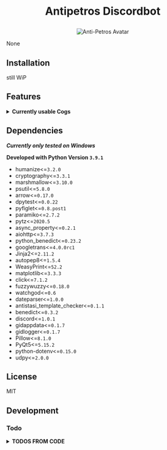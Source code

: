 # <p align="center">Antipetros Discordbot</p> #


<p align="center"><img src="misc/images/AntiPetros_for_readme.png" alt="Anti-Petros Avatar"/></p>


None


## Installation

still WiP





## Features ##

<details><summary><b>Currently usable Cogs</b></summary><blockquote>


### <p align="center">[AbsoluteTimeCog](d:/dropbox/hobby/modding/programs/github/my_repos/antipetros_discord_bot_new/.venv/lib/site-packages/antipetros_discordbot/cogs/general_cogs/absolute_time_cog.py)</p> ###

<details><summary><b>Description</b></summary>

<blockquote>The base class that all cogs must inherit from.

A cog is a collection of commands, listeners, and optional state to
help group commands together. More information on them can be found on
the :ref:`ext_commands_cogs` page.

When inheriting from this class, the options shown in :class:`CogMeta`
are equally valid here.</blockquote>

</details>

<details><summary><b>Commands</b></summary><blockquote>

- <ins>**REGISTER_TIMEZONE_CITY**</ins>
    - **aliases:** *registertimezonecity*, *register.timezone.city*, *register-timezone-city*
    - **checks:** *in_allowed_channels*, *has_any_role*
    - **signature:**
        ```diff
        <in_data>
        ```
    <br>

- <ins>**TELL_ALL_REGISTERED_TIMEZONES**</ins>
    - **aliases:** *tellallregisteredtimezones*, *tell.all.registered.timezones*, *tell-all-registered-timezones*
    - **checks:** *in_allowed_channels*, *has_any_role*
    <br>

- <ins>**TO_ABSOLUTE_TIMES**</ins>
    - **aliases:** *toabsolutetimes*, *to.absolute.times*, *to-absolute-times*
    - **checks:** *in_allowed_channels*, *has_any_role*
    <br>


</blockquote>

</details>

---


### <p align="center">[AdministrationCog](d:/dropbox/hobby/modding/programs/github/my_repos/antipetros_discord_bot_new/.venv/lib/site-packages/antipetros_discordbot/cogs/admin_cogs/admin_cog.py)</p> ###

<details><summary><b>Description</b></summary>

<blockquote>The base class that all cogs must inherit from.

A cog is a collection of commands, listeners, and optional state to
help group commands together. More information on them can be found on
the :ref:`ext_commands_cogs` page.

When inheriting from this class, the options shown in :class:`CogMeta`
are equally valid here.</blockquote>

</details>

<details><summary><b>Commands</b></summary><blockquote>

- <ins>**ADD_TO_BLACKLIST**</ins>
    - **aliases:** *add.to.blacklist*, *addtoblacklist*, *add-to-blacklist*
    - **checks:** *in_allowed_channels*, *has_any_role*
    - **signature:**
        ```diff
        <user>
        ```
    <br>

- <ins>**CONFIG_REQUEST**</ins>
    - **aliases:** *config.request*, *send-config*, *send.config*, *sendconfig*, *configrequest*, *config-request*
    - **checks:** *dm_only*
    - **signature:**
        ```diff
        [config_name=all]
        ```
    <br>

- <ins>**DELETE_MSG**</ins>
    - **aliases:** *delete.msg*, *deletemsg*, *delete-msg*
    - **checks:** *in_allowed_channels*, *has_any_role*
    - **signature:**
        ```diff
        <msg_id>
        ```
    <br>

- <ins>**LIST_CONFIGS**</ins>
    - **aliases:** *list.configs*, *listconfigs*, *list-configs*
    - **checks:** *dm_only*
    <br>

- <ins>**MAKE_FEATURE_SUGGESTION**</ins>
    - **aliases:** *makefeaturesuggestion*, *make.feature.suggestion*, *make-feature-suggestion*

    - **signature:**
        ```diff
        <suggestion_content>
        ```
    <br>

- <ins>**OVERWRITE_CONFIG_FROM_FILE**</ins>
    - **aliases:** *overwrite-config-from-file*, *overwriteconfigfromfile*, *overwrite.config*, *overwriteconfig*, *overwrite.config.from.file*, *overwrite-config*
    - **checks:** *dm_only*
    - **signature:**
        ```diff
        <config_name>
        ```
    <br>

- <ins>**RELOAD_ALL_EXT**</ins>
    - **aliases:** *reload*, *reload.all*, *reload.all.ext*, *reload-all-ext*, *reload-all*, *reloadallext*, *reloadall*
    - **checks:** *in_allowed_channels*, *has_any_role*
    <br>

- <ins>**REMOVE_FROM_BLACKLIST**</ins>
    - **aliases:** *remove-from-blacklist*, *remove.from.blacklist*, *removefromblacklist*
    - **checks:** *in_allowed_channels*, *has_any_role*
    - **signature:**
        ```diff
        <user>
        ```
    <br>

- <ins>**SHOW_COMMAND_NAMES**</ins>
    - **aliases:** *show-command-names*, *showcommandnames*, *show.command.names*
    - **checks:** *in_allowed_channels*, *has_any_role*
    <br>

- <ins>**SHUTDOWN**</ins>
    - **aliases:** *turnof*, *goaway*, *die*, *turn.of*, *close*, *go.away*, *exit*, *turn-of*, *go-away*
    - **checks:** *in_allowed_channels*, *has_any_role*
    <br>

- <ins>**TELL_UPTIME**</ins>
    - **aliases:** *telluptime*, *tell-uptime*, *tell.uptime*
    - **checks:** *in_allowed_channels*, *has_any_role*
    <br>

- <ins>**WRITE_DATA**</ins>
    - **aliases:** *write.data*, *write-data*, *writedata*
    - **checks:** *in_allowed_channels*, *is_owner*
    <br>


</blockquote>

</details>

---


### <p align="center">[FaqCog](d:/dropbox/hobby/modding/programs/github/my_repos/antipetros_discord_bot_new/.venv/lib/site-packages/antipetros_discordbot/cogs/special_channels_cogs/faq_cog.py)</p> ###

<details><summary><b>Description</b></summary>

<blockquote>[summary]

[extended_summary]</blockquote>

</details>

<details><summary><b>Commands</b></summary><blockquote>

- <ins>**CREATE_FAQS_AS_EMBED**</ins>
    - **aliases:** *create-faqs-as-embed*, *create.faqs.as.embed*, *createfaqsasembed*
    - **checks:** *log_invoker*, *allowed_channel_and_allowed_role*
    <br>

- <ins>**POST_FAQ_BY_NUMBER**</ins>
    - **aliases:** *post-faq-by-number*, *post.faq.by.number*, *postfaqbynumber*, *faq*
    - **checks:** *allowed_channel_and_allowed_role*
    - **signature:**
        ```diff
        [faq_numbers]...
        ```
    <br>


</blockquote>

</details>

---


### <p align="center">[GeneralDebugCog](d:/dropbox/hobby/modding/programs/github/my_repos/antipetros_discord_bot_new/.venv/lib/site-packages/antipetros_discordbot/cogs/dev_cogs/general_debug_cog.py)</p> ###

<details><summary><b>Description</b></summary>

<blockquote>[summary]

[extended_summary]</blockquote>

</details>

<details><summary><b>Commands</b></summary><blockquote>

- <ins>**GET_MESSAGES**</ins>

    - **checks:** *allowed_channel_and_allowed_role*
    - **signature:**
        ```diff
        <channel>
        ```
    <br>

- <ins>**MULTIPLE_QUOTES**</ins>
    - **aliases:** *multiple-quotes*, *multiple.quotes*, *multiplequotes*
    - **checks:** *in_allowed_channels*, *has_any_role*
    - **signature:**
        ```diff
        [amount=10]
        ```
    <br>

- <ins>**QUOTE**</ins>

    - **checks:** *in_allowed_channels*, *has_any_role*
    <br>

- <ins>**ROLL**</ins>

    - **checks:** *in_allowed_channels*, *has_any_role*
    - **signature:**
        ```diff
        [target_time=1]
        ```
    <br>


</blockquote>

</details>

---


### <p align="center">[GiveAwayCog](d:/dropbox/hobby/modding/programs/github/my_repos/antipetros_discord_bot_new/.venv/lib/site-packages/antipetros_discordbot/cogs/community_events_cogs/give_away_cog.py)</p> ###

<details><summary><b>Description</b></summary>

<blockquote>[summary]

[extended_summary]</blockquote>

</details>

<details><summary><b>Commands</b></summary><blockquote>

- <ins>**ABORT_GIVE_AWAY**</ins>

    - **checks:** *log_invoker*, *allowed_channel_and_allowed_role*
    <br>

- <ins>**CHECK_DATETIME_STUFF**</ins>

    - **checks:** *log_invoker*, *allowed_channel_and_allowed_role*
    - **signature:**
        ```diff
        <date_string>
        ```
    <br>

- <ins>**CREATE_GIVEAWAY**</ins>

    - **checks:** *log_invoker*, *allowed_channel_and_allowed_role*
    <br>

- <ins>**FINISH_GIVE_AWAY**</ins>

    - **checks:** *log_invoker*, *allowed_channel_and_allowed_role*
    <br>

- <ins>**START_GIVEAWAY**</ins>

    - **checks:** *log_invoker*, *allowed_channel_and_allowed_role*
    <br>


</blockquote>

</details>

---


### <p align="center">[ImageManipulatorCog](d:/dropbox/hobby/modding/programs/github/my_repos/antipetros_discord_bot_new/.venv/lib/site-packages/antipetros_discordbot/cogs/general_cogs/image_manipulation_cog.py)</p> ###

<details><summary><b>Description</b></summary>

<blockquote>The base class that all cogs must inherit from.

A cog is a collection of commands, listeners, and optional state to
help group commands together. More information on them can be found on
the :ref:`ext_commands_cogs` page.

When inheriting from this class, the options shown in :class:`CogMeta`
are equally valid here.</blockquote>

</details>

<details><summary><b>Commands</b></summary><blockquote>

- <ins>**AVAILABLE_STAMPS**</ins>
    - **aliases:** *available.stamps*, *availablestamps*, *available-stamps*
    - **checks:** *in_allowed_channels*, *has_any_role*
    <br>

- <ins>**MAP_CHANGED**</ins>
    - **aliases:** *map-changed*, *map.changed*, *mapchanged*
    - **checks:** *allowed_channel_and_allowed_role*
    - **signature:**
        ```diff
        <marker> <color>
        ```
    <br>

- <ins>**MEMBER_AVATAR**</ins>
    - **aliases:** *memberavatar*, *member-avatar*, *member.avatar*
    - **checks:** *in_allowed_channels*, *has_any_role*
    <br>

- <ins>**STAMP_IMAGE**</ins>
    - **aliases:** *stamp.image*, *stamp-image*, *stampimage*, *antistasify*
    - **checks:** *in_allowed_channels*, *has_any_role*
    - **signature:**
        ```diff
        [stamp=ASLOGO1] [first_pos=bottom] [second_pos=right] [factor]
        ```
    <br>


</blockquote>

</details>

---


### <p align="center">[PerformanceCog](d:/dropbox/hobby/modding/programs/github/my_repos/antipetros_discord_bot_new/.venv/lib/site-packages/antipetros_discordbot/cogs/admin_cogs/performance_cog.py)</p> ###

<details><summary><b>Description</b></summary>

<blockquote>The base class that all cogs must inherit from.

A cog is a collection of commands, listeners, and optional state to
help group commands together. More information on them can be found on
the :ref:`ext_commands_cogs` page.

When inheriting from this class, the options shown in :class:`CogMeta`
are equally valid here.</blockquote>

</details>

<details><summary><b>Commands</b></summary><blockquote>

- <ins>**GET_COMMAND_STATS**</ins>
    - **aliases:** *getcommandstats*, *get-command-stats*, *get.command.stats*
    - **checks:** *in_allowed_channels*, *has_any_role*
    <br>

- <ins>**REPORT**</ins>

    - **checks:** *in_allowed_channels*, *has_any_role*
    <br>

- <ins>**REPORT_LATENCY**</ins>
    - **aliases:** *report-latency*, *report.latency*, *reportlatency*
    - **checks:** *in_allowed_channels*, *has_any_role*
    - **signature:**
        ```diff
        [with_graph=True] [since_last_hours=24]
        ```
    <br>

- <ins>**REPORT_MEMORY**</ins>
    - **aliases:** *reportmemory*, *report-memory*, *report.memory*
    - **checks:** *in_allowed_channels*, *has_any_role*
    - **signature:**
        ```diff
        [with_graph=True] [since_last_hours=24]
        ```
    <br>


</blockquote>

</details>

---


### <p align="center">[PurgeMessagesCog](d:/dropbox/hobby/modding/programs/github/my_repos/antipetros_discord_bot_new/.venv/lib/site-packages/antipetros_discordbot/cogs/admin_cogs/purge_messages_cog.py)</p> ###

<details><summary><b>Description</b></summary>

<blockquote>The base class that all cogs must inherit from.

A cog is a collection of commands, listeners, and optional state to
help group commands together. More information on them can be found on
the :ref:`ext_commands_cogs` page.

When inheriting from this class, the options shown in :class:`CogMeta`
are equally valid here.</blockquote>

</details>

<details><summary><b>Commands</b></summary><blockquote>

- <ins>**PURGE_ANTIPETROS**</ins>
    - **aliases:** *purge-antipetros*, *purge.antipetros*, *purgeantipetros*
    - **checks:** *in_allowed_channels*, *is_owner*
    - **signature:**
        ```diff
        [and_giddi] [number_of_messages=1000]
        ```
    <br>

- <ins>**PURGE_MSG_FROM_USER**</ins>
    - **aliases:** *purge-msg-from-user*, *purgemsgfromuser*, *purge.msg.from.user*
    - **checks:** *in_allowed_channels*, *has_any_role*
    - **signature:**
        ```diff
        <user> [number_of_messages=1000] [since]
        ```
    <br>


</blockquote>

</details>

---


### <p align="center">[SaveLinkCog](/antipetros_discordbot/cogs/general_cogs/save_link_cog.py)</p> ###

<details><summary><b>Description</b></summary>

<blockquote>An extension Cog to let users temporary save links.

Saved links get posted to a certain channel and deleted after the specified time period from that channel (default in config).
Deleted links are kept in the bots database and can always be retrieved by fuzzy matched name.

Checks against a blacklist of urls and a blacklist of words, to not store malicious links.</blockquote>

</details>

<details><summary><b>Commands</b></summary><blockquote>

- <ins>**ADD_FORBIDDEN_WORD**</ins>

    - **checks:** *log_invoker*, *allowed_channel_and_allowed_role_no_dm*
    - **signature:**
        ```diff
        <word>
        ```
    <br>

- <ins>**CLEAR_ALL_LINKS**</ins>

    - **checks:** *log_invoker*, *allowed_channel_and_allowed_role_no_dm*
    - **signature:**
        ```diff
        [sure=False]
        ```
    <br>

- <ins>**DELETE_LINK**</ins>

    - **checks:** *log_invoker*, *allowed_channel_and_allowed_role_no_dm*
    - **signature:**
        ```diff
        <name> [scope=channel]
        ```
    <br>

- <ins>**GET_ALL_LINKS**</ins>

    - **checks:** *log_invoker*, *allowed_channel_and_allowed_role_no_dm*
    - **signature:**
        ```diff
        [in_format=txt]
        ```
    <br>

- <ins>**GET_FORBIDDEN_LIST**</ins>

    - **checks:** *log_invoker*, *allowed_channel_and_allowed_role_no_dm*
    - **signature:**
        ```diff
        [file_format=json]
        ```
    <br>

- <ins>**GET_LINK**</ins>

    - **checks:** *allowed_channel_and_allowed_role_no_dm*
    - **signature:**
        ```diff
        <name>
        ```
    <br>

- <ins>**REMOVE_FORBIDDEN_WORD**</ins>

    - **checks:** *log_invoker*, *allowed_channel_and_allowed_role_no_dm*
    - **signature:**
        ```diff
        <word>
        ```
    <br>

- <ins>**SAVE_LINK**</ins>

    - **checks:** *allowed_channel_and_allowed_role_no_dm*
    - **signature:**
        ```diff
        <link> [link_name] [days_to_hold]
        ```
    <br>


</blockquote>

</details>

---


### <p align="center">[SaveSuggestionCog](d:/dropbox/hobby/modding/programs/github/my_repos/antipetros_discord_bot_new/.venv/lib/site-packages/antipetros_discordbot/cogs/general_cogs/save_suggestion_cog.py)</p> ###

<details><summary><b>Description</b></summary>

<blockquote>The base class that all cogs must inherit from.

A cog is a collection of commands, listeners, and optional state to
help group commands together. More information on them can be found on
the :ref:`ext_commands_cogs` page.

When inheriting from this class, the options shown in :class:`CogMeta`
are equally valid here.</blockquote>

</details>

<details><summary><b>Commands</b></summary><blockquote>

- <ins>**AUTO_ACCEPT_SUGGESTIONS**</ins>
    - **aliases:** *auto-accept-suggestions*, *auto.accept.suggestions*, *autoacceptsuggestions*
    - **checks:** *dm_only*
    <br>

- <ins>**CLEAR_ALL_SUGGESTIONS**</ins>
    - **aliases:** *clearallsuggestions*, *clear.all.suggestions*, *clear-all-suggestions*
    - **checks:** *in_allowed_channels*, *has_any_role*
    - **signature:**
        ```diff
        [sure=False]
        ```
    <br>

- <ins>**GET_ALL_SUGGESTIONS**</ins>
    - **aliases:** *get.all.suggestions*, *getallsuggestions*, *get-all-suggestions*
    - **checks:** *in_allowed_channels*, *has_any_role*
    - **signature:**
        ```diff
        [report_template=basic_report.html.jinja]
        ```
    <br>

- <ins>**MARK_DISCUSSED**</ins>
    - **aliases:** *mark-discussed*, *markdiscussed*, *mark.discussed*
    - **checks:** *in_allowed_channels*, *has_any_role*
    - **signature:**
        ```diff
        [suggestion_ids...]
        ```
    <br>

- <ins>**REMOVE_ALL_USERDATA**</ins>
    - **aliases:** *remove.all.my.data*, *remove.all.userdata*, *removeallmydata*, *removealluserdata*, *remove-all-userdata*, *remove-all-my-data*
    - **checks:** *dm_only*
    <br>

- <ins>**REQUEST_MY_DATA**</ins>
    - **aliases:** *request.my.data*, *requestmydata*, *request-my-data*
    - **checks:** *dm_only*
    <br>

- <ins>**USER_DELETE_SUGGESTION**</ins>
    - **aliases:** *unsave-suggestion*, *unsavesuggestion*, *unsave.suggestion*, *user.delete.suggestion*, *userdeletesuggestion*, *user-delete-suggestion*
    - **checks:** *dm_only*
    - **signature:**
        ```diff
        <suggestion_id>
        ```
    <br>


</blockquote>

</details>

---


### <p align="center">[TestPlaygroundCog](d:/dropbox/hobby/modding/programs/github/my_repos/antipetros_discord_bot_new/.venv/lib/site-packages/antipetros_discordbot/cogs/dev_cogs/test_playground_cog.py)</p> ###

<details><summary><b>Description</b></summary>

<blockquote>The base class that all cogs must inherit from.

A cog is a collection of commands, listeners, and optional state to
help group commands together. More information on them can be found on
the :ref:`ext_commands_cogs` page.

When inheriting from this class, the options shown in :class:`CogMeta`
are equally valid here.</blockquote>

</details>

<details><summary><b>Commands</b></summary><blockquote>

- <ins>**CHECK_DATE_CONVERTER**</ins>
    - **aliases:** *check.date.converter*, *checkdateconverter*, *check-date-converter*
    - **checks:** *in_allowed_channels*, *has_any_role*
    - **signature:**
        ```diff
        <in_date>
        ```
    <br>

- <ins>**CHECK_FLAGS**</ins>
    - **aliases:** *checkflags*, *check-flags*, *check.flags*
    - **checks:** *allowed_channel_and_allowed_role*
    - **signature:**
        ```diff
        [flags]... <ending>
        ```
    <br>

- <ins>**CHECK_TEMPLATE**</ins>
    - **aliases:** *check.template*, *check-template*, *checktemplate*
    - **checks:** *has_attachments*, *allowed_channel_and_allowed_role*
    - **signature:**
        ```diff
        [all_items_file=True] [case_insensitive=False]
        ```
    <br>

- <ins>**EMBED_EXPERIMENT**</ins>

    - **checks:** *log_invoker*, *allowed_channel_and_allowed_role*
    <br>

- <ins>**GET_ALL_TEMPLATE_MESSAGES**</ins>
    - **aliases:** *getalltemplatemessages*, *get-all-template-messages*, *get.all.template.messages*
    - **checks:** *allowed_channel_and_allowed_role*
    <br>

- <ins>**MAKE_FIGLET**</ins>
    - **aliases:** *make-figlet*, *make.figlet*, *makefiglet*
    - **checks:** *in_allowed_channels*, *has_any_role*
    - **signature:**
        ```diff
        <text>
        ```
    <br>

- <ins>**RANDOM_EMBED_COLOR**</ins>
    - **aliases:** *random-embed-color*, *random.embed.color*, *randomembedcolor*
    - **checks:** *allowed_channel_and_allowed_role*
    <br>

- <ins>**SEARCH_USERNAMES**</ins>
    - **aliases:** *search-usernames*, *searchusernames*, *search.usernames*
    - **checks:** *log_invoker*, *allowed_channel_and_allowed_role*
    - **signature:**
        ```diff
        <names>
        ```
    <br>

- <ins>**SEND_ALL_COLORS_FILE**</ins>
    - **aliases:** *sendallcolorsfile*, *send-all-colors-file*, *send.all.colors.file*
    - **checks:** *allowed_channel_and_allowed_role*
    <br>

- <ins>**TEST_DYN_TIME**</ins>
    - **aliases:** *testdyntime*, *test-dyn-time*, *test.dyn.time*
    - **checks:** *allowed_channel_and_allowed_role*
    <br>

- <ins>**TEXT_TO_IMAGE**</ins>
    - **aliases:** *texttoimage*, *text-to-image*, *text.to.image*
    - **checks:** *in_allowed_channels*, *has_any_role*
    - **signature:**
        ```diff
        <text>
        ```
    <br>

- <ins>**THE_DRAGON**</ins>
    - **aliases:** *thedragon*, *the-dragon*, *the-wyvern*, *thewyvern*, *the.dragon*, *the.wyvern*
    - **checks:** *allowed_channel_and_allowed_role*
    <br>

- <ins>**TRANSLATE**</ins>

    - **checks:** *in_allowed_channels*, *has_any_role*
    - **signature:**
        ```diff
        <out_lang> <text>
        ```
    <br>


</blockquote>

</details>

---

</blockquote></details>

## Dependencies ##

***Currently only tested on Windows***

**Developed with Python Version `3.9.1`**

- humanize<=`3.2.0`
- cryptography<=`3.3.1`
- marshmallow<=`3.10.0`
- psutil<=`5.8.0`
- arrow<=`0.17.0`
- dpytest<=`0.0.22`
- pyfiglet<=`0.8.post1`
- paramiko<=`2.7.2`
- pytz<=`2020.5`
- async_property<=`0.2.1`
- aiohttp<=`3.7.3`
- python_benedict<=`0.23.2`
- googletrans<=`4.0.0rc1`
- Jinja2<=`2.11.2`
- autopep8<=`1.5.4`
- WeasyPrint<=`52.2`
- matplotlib<=`3.3.3`
- click<=`7.1.2`
- fuzzywuzzy<=`0.18.0`
- watchgod<=`0.6`
- dateparser<=`1.0.0`
- antistasi_template_checker<=`0.1.1`
- benedict<=`0.3.2`
- discord<=`1.0.1`
- gidappdata<=`0.1.7`
- gidlogger<=`0.1.7`
- Pillow<=`8.1.0`
- PyQt5<=`5.15.2`
- python-dotenv<=`0.15.0`
- udpy<=`2.0.0`





## License

MIT

## Development


### Todo ###

<details><summary><b>TODOS FROM CODE</b></summary>

#### todo [\_\_main\_\_.py](/antipetros_discordbot/__main__.py): ####


- [ ] [\_\_main\_\_.py line 40:](/antipetros_discordbot/__main__.py#L40) `create prompt for token, with save option`


---


#### todo [blacklist_warden.py](/antipetros_discordbot/bot_support/sub_support/blacklist_warden.py): ####


- [ ] [blacklist_warden.py line 139:](/antipetros_discordbot/bot_support/sub_support/blacklist_warden.py#L139) `make embed`


---


#### todo [error_handler.py](/antipetros_discordbot/bot_support/sub_support/error_handler.py): ####


- [ ] [error_handler.py line 35:](/antipetros_discordbot/bot_support/sub_support/error_handler.py#L35) `rebuild whole error handling system`


- [ ] [error_handler.py line 36:](/antipetros_discordbot/bot_support/sub_support/error_handler.py#L36) `make it so that creating the embed also sends it, with more optional args`


---


#### todo [admin_cog.py](/antipetros_discordbot/cogs/admin_cogs/admin_cog.py): ####


- [ ] [admin_cog.py line 37:](/antipetros_discordbot/cogs/admin_cogs/admin_cog.py#L37) `get_logs command`


- [ ] [admin_cog.py line 38:](/antipetros_discordbot/cogs/admin_cogs/admin_cog.py#L38) `get_appdata_location command`


- [ ] [admin_cog.py line 231:](/antipetros_discordbot/cogs/admin_cogs/admin_cog.py#L231) `make as embed`


- [ ] [admin_cog.py line 237:](/antipetros_discordbot/cogs/admin_cogs/admin_cog.py#L237) `make as embed`


- [ ] [admin_cog.py line 246:](/antipetros_discordbot/cogs/admin_cogs/admin_cog.py#L246) `make as embed`


- [ ] [admin_cog.py line 252:](/antipetros_discordbot/cogs/admin_cogs/admin_cog.py#L252) `make as embed`


- [ ] [admin_cog.py line 258:](/antipetros_discordbot/cogs/admin_cogs/admin_cog.py#L258) `make as embed`


- [ ] [admin_cog.py line 267:](/antipetros_discordbot/cogs/admin_cogs/admin_cog.py#L267) `make as embed`


- [ ] [admin_cog.py line 292:](/antipetros_discordbot/cogs/admin_cogs/admin_cog.py#L292) `make as embed`


---


#### todo [performance_cog.py](/antipetros_discordbot/cogs/admin_cogs/performance_cog.py): ####


- [ ] [performance_cog.py line 41:](/antipetros_discordbot/cogs/admin_cogs/performance_cog.py#L41) `get_logs command`


- [ ] [performance_cog.py line 42:](/antipetros_discordbot/cogs/admin_cogs/performance_cog.py#L42) `get_appdata_location command`


- [ ] [performance_cog.py line 136:](/antipetros_discordbot/cogs/admin_cogs/performance_cog.py#L136) `limit amount of saved data, maybe archive it`


---


#### todo [purge_messages_cog.py](/antipetros_discordbot/cogs/admin_cogs/purge_messages_cog.py): ####


- [ ] [purge_messages_cog.py line 28:](/antipetros_discordbot/cogs/admin_cogs/purge_messages_cog.py#L28) `get_logs command`


- [ ] [purge_messages_cog.py line 29:](/antipetros_discordbot/cogs/admin_cogs/purge_messages_cog.py#L29) `get_appdata_location command`


---


#### todo [general_debug_cog.py](/antipetros_discordbot/cogs/dev_cogs/general_debug_cog.py): ####


- [ ] [general_debug_cog.py line 48:](/antipetros_discordbot/cogs/dev_cogs/general_debug_cog.py#L48) `create regions for this file`


- [ ] [general_debug_cog.py line 49:](/antipetros_discordbot/cogs/dev_cogs/general_debug_cog.py#L49) `Document and Docstrings`


---


#### todo [image_manipulation_cog.py](/antipetros_discordbot/cogs/general_cogs/image_manipulation_cog.py): ####


- [ ] [image_manipulation_cog.py line 54:](/antipetros_discordbot/cogs/general_cogs/image_manipulation_cog.py#L54) `create regions for this file`


- [ ] [image_manipulation_cog.py line 55:](/antipetros_discordbot/cogs/general_cogs/image_manipulation_cog.py#L55) `Document and Docstrings`


- [ ] [image_manipulation_cog.py line 245:](/antipetros_discordbot/cogs/general_cogs/image_manipulation_cog.py#L245) `make as embed`


- [ ] [image_manipulation_cog.py line 249:](/antipetros_discordbot/cogs/general_cogs/image_manipulation_cog.py#L249) `make as embed`


- [ ] [image_manipulation_cog.py line 256:](/antipetros_discordbot/cogs/general_cogs/image_manipulation_cog.py#L256) `make as embed`


- [ ] [image_manipulation_cog.py line 260:](/antipetros_discordbot/cogs/general_cogs/image_manipulation_cog.py#L260) `maybe make extra attribute for input format, check what is possible and working. else make a generic format list`


- [ ] [image_manipulation_cog.py line 275:](/antipetros_discordbot/cogs/general_cogs/image_manipulation_cog.py#L275) `make as embed`


---


#### todo [save_link_cog.py](/antipetros_discordbot/cogs/general_cogs/save_link_cog.py): ####


- [ ] [save_link_cog.py line 35:](/antipetros_discordbot/cogs/general_cogs/save_link_cog.py#L35) `refractor 'get_forbidden_list' to not use temp directory but send as filestream or so`


- [ ] [save_link_cog.py line 37:](/antipetros_discordbot/cogs/general_cogs/save_link_cog.py#L37) `need help figuring out how to best check bad link or how to format/normalize it`


- [ ] [save_link_cog.py line 372:](/antipetros_discordbot/cogs/general_cogs/save_link_cog.py#L372) `refractor that monster of an function`


---


#### todo [save_suggestion_cog.py](/antipetros_discordbot/cogs/general_cogs/save_suggestion_cog.py): ####


- [ ] [save_suggestion_cog.py line 57:](/antipetros_discordbot/cogs/general_cogs/save_suggestion_cog.py#L57) `create report generator in different formats, at least json and Html, probably also as embeds and Markdown`


- [ ] [save_suggestion_cog.py line 59:](/antipetros_discordbot/cogs/general_cogs/save_suggestion_cog.py#L59) `Document and Docstrings`


- [ ] [save_suggestion_cog.py line 198:](/antipetros_discordbot/cogs/general_cogs/save_suggestion_cog.py#L198) `make as embed`


- [ ] [save_suggestion_cog.py line 204:](/antipetros_discordbot/cogs/general_cogs/save_suggestion_cog.py#L204) `make as embed`


- [ ] [save_suggestion_cog.py line 219:](/antipetros_discordbot/cogs/general_cogs/save_suggestion_cog.py#L219) `make as embed`


- [ ] [save_suggestion_cog.py line 231:](/antipetros_discordbot/cogs/general_cogs/save_suggestion_cog.py#L231) `make as embed`


- [ ] [save_suggestion_cog.py line 235:](/antipetros_discordbot/cogs/general_cogs/save_suggestion_cog.py#L235) `make as embed`


- [ ] [save_suggestion_cog.py line 239:](/antipetros_discordbot/cogs/general_cogs/save_suggestion_cog.py#L239) `make as embed`


- [ ] [save_suggestion_cog.py line 244:](/antipetros_discordbot/cogs/general_cogs/save_suggestion_cog.py#L244) `make as embed`


- [ ] [save_suggestion_cog.py line 280:](/antipetros_discordbot/cogs/general_cogs/save_suggestion_cog.py#L280) `make as embed`


- [ ] [save_suggestion_cog.py line 283:](/antipetros_discordbot/cogs/general_cogs/save_suggestion_cog.py#L283) `make as embed`


- [ ] [save_suggestion_cog.py line 294:](/antipetros_discordbot/cogs/general_cogs/save_suggestion_cog.py#L294) `make as embed`


- [ ] [save_suggestion_cog.py line 298:](/antipetros_discordbot/cogs/general_cogs/save_suggestion_cog.py#L298) `make as embed`


- [ ] [save_suggestion_cog.py line 302:](/antipetros_discordbot/cogs/general_cogs/save_suggestion_cog.py#L302) `make as embed`


- [ ] [save_suggestion_cog.py line 307:](/antipetros_discordbot/cogs/general_cogs/save_suggestion_cog.py#L307) `make as embed`


- [ ] [save_suggestion_cog.py line 317:](/antipetros_discordbot/cogs/general_cogs/save_suggestion_cog.py#L317) `make as embed`


- [ ] [save_suggestion_cog.py line 352:](/antipetros_discordbot/cogs/general_cogs/save_suggestion_cog.py#L352) `make as embed`


- [ ] [save_suggestion_cog.py line 355:](/antipetros_discordbot/cogs/general_cogs/save_suggestion_cog.py#L355) `make as embed`


- [ ] [save_suggestion_cog.py line 359:](/antipetros_discordbot/cogs/general_cogs/save_suggestion_cog.py#L359) `make as embed`


---


#### idea [render_new_cog_file.py](/antipetros_discordbot/dev_tools_and_scripts/render_new_cog_file.py): ####


- [ ] [render_new_cog_file.py line 72:](/antipetros_discordbot/dev_tools_and_scripts/render_new_cog_file.py#L72) `create gui for this`


---


#### idea [antipetros_bot.py](/antipetros_discordbot/engine/antipetros_bot.py): ####


- [ ] [antipetros_bot.py line 55:](/antipetros_discordbot/engine/antipetros_bot.py#L55) `Use an assistant class to hold some of the properties and then use the __getattr__ to make it look as one object, just for structuring`


#### todo [antipetros_bot.py](/antipetros_discordbot/engine/antipetros_bot.py): ####


- [ ] [antipetros_bot.py line 53:](/antipetros_discordbot/engine/antipetros_bot.py#L53) `create regions for this file`


- [ ] [antipetros_bot.py line 54:](/antipetros_discordbot/engine/antipetros_bot.py#L54) `Document and Docstrings`


---


#### todo [sqldata_storager.py](/antipetros_discordbot/utility/sqldata_storager.py): ####


- [ ] [sqldata_storager.py line 36:](/antipetros_discordbot/utility/sqldata_storager.py#L36) `create regions for this file`


- [ ] [sqldata_storager.py line 37:](/antipetros_discordbot/utility/sqldata_storager.py#L37) `update save link Storage to newer syntax (composite access)`


- [ ] [sqldata_storager.py line 38:](/antipetros_discordbot/utility/sqldata_storager.py#L38) `Document and Docstrings`


- [ ] [sqldata_storager.py line 39:](/antipetros_discordbot/utility/sqldata_storager.py#L39) `refractor to subfolder`


---

### General Todos ###
</details>

